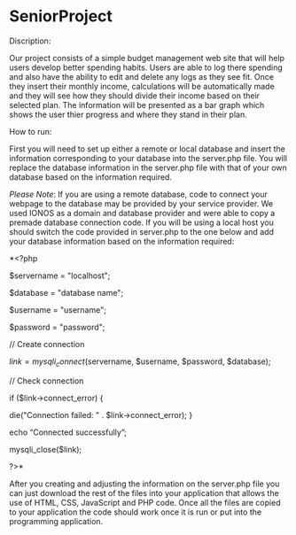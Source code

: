 # SeniorProject
Discription:

Our project consists of a simple budget management web site that will help users develop better spending habits. Users are able to log there spending and also have the ability to edit and delete any logs as they see fit. Once they insert their monthly income, calculations will be automatically made and they will see how they should divide their income based on their selected plan. The information will be presented as a bar graph which shows the user thier progress and where they stand in their plan.

How to run:

First you will need to set up either a remote or local database and insert the information corresponding to your database into the server.php file. You will replace the database information in the server.php file with that of your own database based on the information required.

*Please Note*: 
If you are using a remote database, code to connect your webpage to the database may be provided by your service provider. We used IONOS as a domain and database provider and were able to copy a premade database connection code.
If you will be using a local host you should switch the code provided in server.php to the one below and add your database information based on the information required:

*<?php

$servername = "localhost";

$database = "database name";

$username = "username";

$password = "password";

// Create connection

$link = mysqli_connect($servername, $username, $password, $database);

// Check connection

if ($link->connect_error) {

die("Connection failed: " . $link->connect_error);
}

echo “Connected successfully”;

mysqli_close($link);

?>*

After you creating and adjusting the information on the server.php file you can just download the rest of the files into your application that allows the use of HTML, CSS, JavaScript and PHP code. Once all the files are copied to your application the code should work once it is run or put into the programming application.

